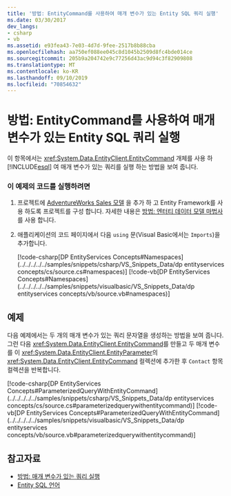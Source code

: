 ```yaml
---
title: '방법: EntityCommand를 사용하여 매개 변수가 있는 Entity SQL 쿼리 실행'
ms.date: 03/30/2017
dev_langs:
- csharp
- vb
ms.assetid: e93fea43-7e03-4d7d-9fee-2517b8b88cba
ms.openlocfilehash: aa750ef088ee045c8d1045b2509d8fc4bde014ce
ms.sourcegitcommit: 205b9a204742e9c77256d43ac9d94c3f82909808
ms.translationtype: MT
ms.contentlocale: ko-KR
ms.lasthandoff: 09/10/2019
ms.locfileid: "70854632"
---
```

# <a name="how-to-execute-a-parameterized-entity-sql-query-using-entitycommand"></a>방법: EntityCommand를 사용하여 매개 변수가 있는 Entity SQL 쿼리 실행
이 항목에서는 <xref:System.Data.EntityClient.EntityCommand> 개체를 사용 하 [!INCLUDE[esql](../../../../../includes/esql-md.md)] 여 매개 변수가 있는 쿼리를 실행 하는 방법을 보여 줍니다.  
  
### <a name="to-run-the-code-in-this-example"></a>이 예제의 코드를 실행하려면  
  
1. 프로젝트에 [AdventureWorks Sales 모델](https://github.com/Microsoft/sql-server-samples/releases/tag/adventureworks) 을 추가 하 고 Entity Framework를 사용 하도록 프로젝트를 구성 합니다. 자세한 내용은 [방법: 엔터티 데이터 모델 마법사](https://docs.microsoft.com/previous-versions/dotnet/netframework-4.0/bb738677(v=vs.100))를 사용 합니다.  
  
2. 애플리케이션의 코드 페이지에서 다음 `using` 문(Visual Basic에서는 `Imports`)을 추가합니다.  
  
     [!code-csharp[DP EntityServices Concepts#Namespaces](../../../../../samples/snippets/csharp/VS_Snippets_Data/dp entityservices concepts/cs/source.cs#namespaces)]
     [!code-vb[DP EntityServices Concepts#Namespaces](../../../../../samples/snippets/visualbasic/VS_Snippets_Data/dp entityservices concepts/vb/source.vb#namespaces)]  
  
## <a name="example"></a>예제  
 다음 예제에서는 두 개의 매개 변수가 있는 쿼리 문자열을 생성하는 방법을 보여 줍니다. 그런 다음 <xref:System.Data.EntityClient.EntityCommand>를 만들고 두 매개 변수를 이 <xref:System.Data.EntityClient.EntityParameter>의 <xref:System.Data.EntityClient.EntityCommand> 컬렉션에 추가한 후 `Contact` 항목 컬렉션을 반복합니다.  
  
 [!code-csharp[DP EntityServices Concepts#ParameterizedQueryWithEntityCommand](../../../../../samples/snippets/csharp/VS_Snippets_Data/dp entityservices concepts/cs/source.cs#parameterizedquerywithentitycommand)]
 [!code-vb[DP EntityServices Concepts#ParameterizedQueryWithEntityCommand](../../../../../samples/snippets/visualbasic/VS_Snippets_Data/dp entityservices concepts/vb/source.vb#parameterizedquerywithentitycommand)]  
  
## <a name="see-also"></a>참고자료

- [방법: 매개 변수가 있는 쿼리 실행](https://docs.microsoft.com/previous-versions/dotnet/netframework-4.0/bb738521(v=vs.100))
- [Entity SQL 언어](./language-reference/entity-sql-language.md)
